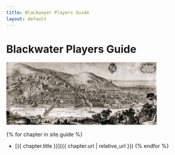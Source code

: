 ```yaml
---
title: Blackwayer Players Guide
layout: default
---
```


# Blackwater Players Guide
<img src="./images/Blackwater from Hilltop Across River 1.jpeg" width="80%">

{% for chapter in site.guide %}
* [{{ chapter.title }}]({{ chapter.url | relative_url }})
{% endfor %}
